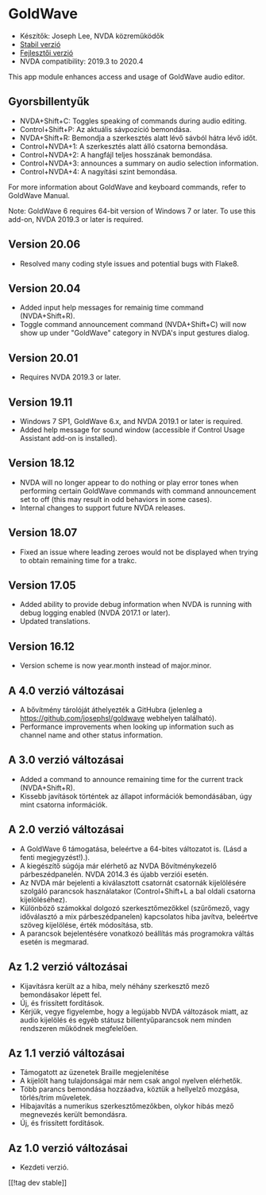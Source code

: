 # GoldWave #

* Készítők: Joseph Lee, NVDA közreműködők
* [Stabil verzió][1]
* [Fejlesztői verzió][2]
* NVDA compatibility: 2019.3 to 2020.4

This app module enhances access and usage of GoldWave audio editor.

## Gyorsbillentyűk ##

* NVDA+Shift+C: Toggles speaking of commands during audio editing.
* Control+Shift+P: Az aktuális sávpozíció bemondása.
* NVDA+Shift+R: Bemondja a szerkesztés alatt lévő sávból hátra lévő időt.
* Control+NVDA+1: A szerkesztés alatt álló csatorna bemondása.
* Control+NVDA+2: A hangfájl teljes hosszának bemondása.
* Control+NVDA+3: announces a summary on audio selection information.
* Control+NVDA+4: A nagyítási szint bemondása.

For more information about GoldWave and keyboard commands, refer to GoldWave
Manual.

Note: GoldWave 6 requires 64-bit version of Windows 7 or later. To use this
add-on, NVDA 2019.3 or later is required.

## Version 20.06

* Resolved many coding style issues and potential bugs with Flake8.

## Version 20.04

* Added input help messages for remainig time command (NVDA+Shift+R).
* Toggle command announcement command (NVDA+Shift+C) will now show up under
  "GoldWave" category in NVDA's input gestures dialog.

## Version 20.01

* Requires NVDA 2019.3 or later.

## Version 19.11

* Windows 7 SP1, GoldWave 6.x, and NVDA 2019.1 or later is required.
* Added help message for sound window (accessible if Control Usage Assistant
  add-on is installed).

## Version 18.12

* NVDA will no longer appear to do nothing or play error tones when
  performing certain GoldWave commands with command announcement set to off
  (this may result in odd behaviors in some cases).
* Internal changes to support future NVDA releases.

## Version 18.07

* Fixed an issue where leading zeroes would not be displayed when trying to
  obtain remaining time for a trakc.

## Version 17.05

* Added ability to provide debug information when NVDA is running with debug
  logging enabled (NVDA 2017.1 or later).
* Updated translations.

## Version 16.12

* Version scheme is now year.month instead of major.minor.

## A 4.0 verzió változásai

* A bővítmény tárolóját áthelyezték a GitHubra (jelenleg a
  https://github.com/josephsl/goldwave webhelyen található).
* Performance improvements when looking up information such as channel name
  and other status information.

## A 3.0 verzió változásai

* Added a command to announce remaining time for the current track
  (NVDA+Shift+R).
* Kissebb javítások történtek az állapot információk bemondásában, úgy mint
  csatorna információk.

## A 2.0 verzió változásai

* A GoldWave 6 támogatása, beleértve a 64-bites változatot is. (Lásd a fenti
  megjegyzést!).).
* A kiegészítő súgója már elérhető az NVDA Bővítménykezelő
  párbeszédpanelén. NVDA 2014.3 és újabb verziói esetén.
* Az NVDA már bejelenti a kiválasztott csatornát csatornák kijelölésére
  szolgáló parancsok használatakor (Control+Shift+L a bal oldali csatorna
  kijelöléséhez).
* Különböző számokkal dolgozó szerkesztőmezőkkel (szűrőmező, vagy
  időválasztó a mix párbeszédpanelen) kapcsolatos hiba javítva, beleértve
  szöveg kijelölése, érték módosítása, stb.
* A parancsok bejelentésére vonatkozó beállítás más programokra váltás
  esetén is megmarad.

## Az 1.2 verzió változásai

* Kijavításra került az a hiba, mely néhány szerkesztő mező bemondásakor
  lépett fel.
* Új, és frissített fordítások.
* Kérjük, vegye figyelembe, hogy a legújabb NVDA változások miatt, az audio
  kijelölés és egyéb státusz billentyűparancsok nem minden rendszeren
  működnek megfelelően.

## Az 1.1 verzió változásai

* Támogatott az üzenetek Braille megjelenítése
* A kijelölt hang tulajdonságai már nem csak angol nyelven elérhetők.
* Több parancs bemondása hozzáadva, köztük a hellyelző mozgása, törlés/trim
  műveletek.
* Hibajavítás a numerikus szerkesztőmezőkben, olykor hibás mező megnevezés
  került bemondásra.
* Új, és frissített fordítások.

## Az 1.0 verzió változásai

* Kezdeti verzió.

[[!tag dev stable]]

[1]: https://addons.nvda-project.org/files/get.php?file=gwv

[2]: https://addons.nvda-project.org/files/get.php?file=gwv-dev
